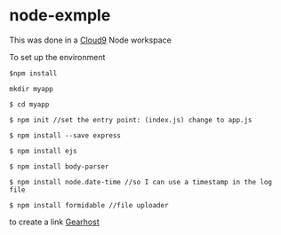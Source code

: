 # node-exmple

This was done in a [Cloud9](https://c9.io/login) Node workspace

To set up the environment
    
    $npm install
    
    mkdir myapp
	
	$ cd myapp
	
	$ npm init //set the entry point: (index.js) change to app.js

	$ npm install --save express
	
	$ npm install ejs
	
	$ npm install body-parser
	
	$ npm install node.date-time //so I can use a timestamp in the log file
	
	$ npm install formidable //file uploader
	
	
    
to create a link [Gearhost](http://gearhost.com) 

